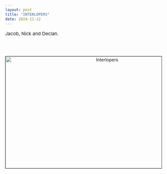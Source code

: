 ```yaml
---
layout: post
title: "INTERLOPERS"
date: 2024-11-12
---
```

<p style="font-size:15px">
Jacob, Nick and Declan.

<br><br>
<div id="ftr-container" style="text-align: center;"><img src="{{ site.baseurl }}/images/assets/int.jpg" alt="Interlopers" border="1" width="640" height="360">
  </div>

</p>
